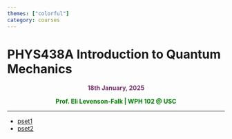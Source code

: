 ```yaml
---
themes: ["colorful"]
category: courses
---
```


# PHYS438A Introduction to Quantum Mechanics
<p style="text-align:center; color:#7A306C"> <b>18th January, 2025</b> </p>

<p style='text-align:center;color:green'><b> 
Prof. Eli Levenson-Falk | WPH 102 @ USC
</b></p>

---

- [pset1](pset1)
- [pset2](pset2)
